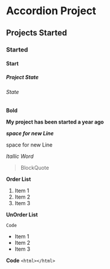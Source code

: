# Accordion Project
## Projects Started
### Started
#### Start
##### Project State 
###### State

**Bold**

**My project has been started a year ago**

 ***space for new Line***

 space for new Line

 *Itallic Word*

 >BlockQuote

**Order List**

1. Item 1
2. Item 2
3. Item 3

**UnOrder List**

`Code`

- Item 1
- Item 2
- Item 3

**Code**
`<html></html>`
